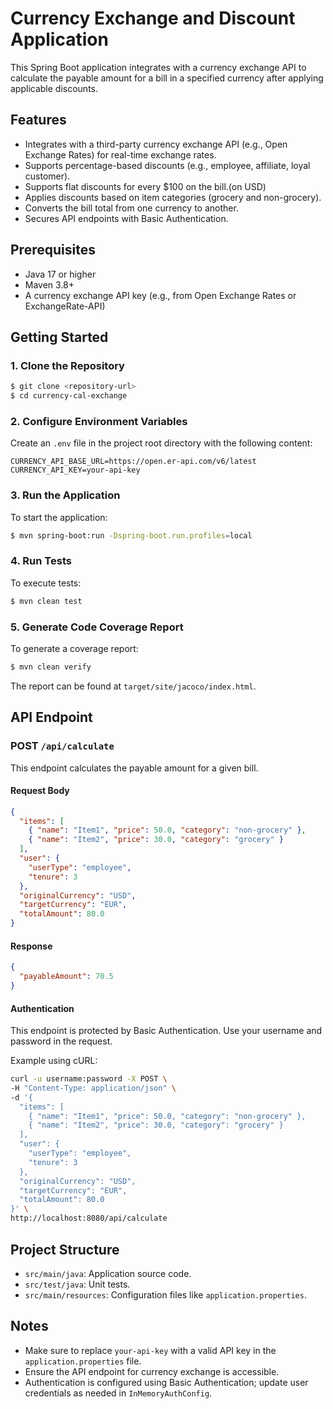 # Currency Exchange and Discount Application

This Spring Boot application integrates with a currency exchange API to calculate the payable amount for a bill in a specified currency after applying applicable discounts.

## Features
- Integrates with a third-party currency exchange API (e.g., Open Exchange Rates) for real-time exchange rates.
- Supports percentage-based discounts (e.g., employee, affiliate, loyal customer).
- Supports flat discounts for every $100 on the bill.(on USD)
- Applies discounts based on item categories (grocery and non-grocery).
- Converts the bill total from one currency to another.
- Secures API endpoints with Basic Authentication.

## Prerequisites
- Java 17 or higher
- Maven 3.8+
- A currency exchange API key (e.g., from Open Exchange Rates or ExchangeRate-API)

## Getting Started

### 1. Clone the Repository
```bash
$ git clone <repository-url>
$ cd currency-cal-exchange
```

### 2. Configure Environment Variables
Create an `.env` file in the project root directory with the following content:
```env
CURRENCY_API_BASE_URL=https://open.er-api.com/v6/latest
CURRENCY_API_KEY=your-api-key
```

### 3. Run the Application
To start the application:
```bash
$ mvn spring-boot:run -Dspring-boot.run.profiles=local
```

### 4. Run Tests
To execute tests:
```bash
$ mvn clean test
```

### 5. Generate Code Coverage Report
To generate a coverage report:
```bash
$ mvn clean verify
```
The report can be found at `target/site/jacoco/index.html`.

## API Endpoint

### POST `/api/calculate`
This endpoint calculates the payable amount for a given bill.

#### Request Body
```json
{
  "items": [
    { "name": "Item1", "price": 50.0, "category": "non-grocery" },
    { "name": "Item2", "price": 30.0, "category": "grocery" }
  ],
  "user": {
    "userType": "employee",
    "tenure": 3
  },
  "originalCurrency": "USD",
  "targetCurrency": "EUR",
  "totalAmount": 80.0
}
```

#### Response
```json
{
  "payableAmount": 70.5
}
```

#### Authentication
This endpoint is protected by Basic Authentication. Use your username and password in the request.

Example using cURL:
```bash
curl -u username:password -X POST \
-H "Content-Type: application/json" \
-d '{
  "items": [
    { "name": "Item1", "price": 50.0, "category": "non-grocery" },
    { "name": "Item2", "price": 30.0, "category": "grocery" }
  ],
  "user": {
    "userType": "employee",
    "tenure": 3
  },
  "originalCurrency": "USD",
  "targetCurrency": "EUR",
  "totalAmount": 80.0
}' \
http://localhost:8080/api/calculate
```

## Project Structure
- `src/main/java`: Application source code.
- `src/test/java`: Unit tests.
- `src/main/resources`: Configuration files like `application.properties`.

## Notes
- Make sure to replace `your-api-key` with a valid API key in the `application.properties` file.
- Ensure the API endpoint for currency exchange is accessible.
- Authentication is configured using Basic Authentication; update user credentials as needed in `InMemoryAuthConfig`.



